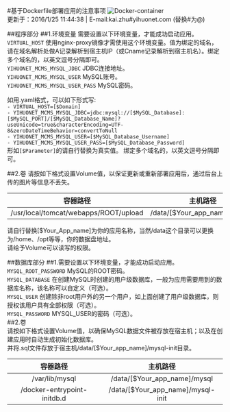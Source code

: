 #基于Dockerfile部署应用的注意事项
![Docker-container](http://a.oss.yihuonet.com/storage/Docker-container.png)      
更新于：2016/1/25 11:44:38    | E-mail:kai.zhu#yihuonet.com (替换#为@)    

##程序部分
##1.环境变量
需要设置以下环境变量，才能成功启动应用。    
`VIRTUAL_HOST`  使用nginx-proxy镜像才需使用这个环境变量。值为绑定的域名，请在域名解析处做A记录解析到宿主机IP（或Cname记录解析到宿主机名）。绑定多个域名的，以英文逗号分隔即可。    
`YIHUONET_MCMS_MYSQL_JDBC`  JDBC连接地址。    
`YIHUONET_MCMS_MYSQL_USER`  MySQL账号。    
`YIHUONET_MCMS_MYSQL_USER_PASS`  MySQL密码。    

如用.yaml格式，可以如下形式写:    
`- VIRTUAL_HOST=[$Domain]`    
`- YIHUONET_MCMS_MYSQL_JDBC=jdbc:mysql://[$MySQL_Database]:[$MySQL_PORT]/[$MySQL_Database_Name]?useUnicode=true&characterEncoding=UTF-8&zeroDateTimeBehavior=convertToNull`    
`- YIHUONET_MCMS_MYSQL_USER=[$MySQL_Database_Username]`    
`- YIHUONET_MCMS_MYSQL_USER_PASS=[$MySQL_Database_Password]`    
形如`[$Parameter]`的请自行替换为真实值。
绑定多个域名的，以英文逗号分隔即可。

##2.卷
请按如下格式设置Volume值，以保证更新或重新部署应用后，通过后台上传的图片等信息不丢失。    

| 容器路径 | 主机路径 |
|:-------:|:-------:|
|/usr/local/tomcat/webapps/ROOT/upload|/data/[$Your_app_name]/upload|
请自行替换[$Your_App_name]为你的应用名称，当然/data这个目录可以更换为/home、/opt等等，你的数据盘地址。    
请给予Volume可以读写的权限。


##数据库部分
##1.需要设置以下环境变量，才能成功启动应用。     
`MYSQL_ROOT_PASSWORD` MySQL的ROOT密码。    
`MYSQL_DATABASE`  在创建MySQL时创建的用户级数据库，一般为应用需要用到的数据库名称，该名称可以自定义（可选）。    
`MYSQL_USER`  创建除非root用户外的另一个用户，如上面创建了用户级数据库，则授权该用户具有全部权限（可选）。    
`MYSQL_PASSWORD`  MYSQL_USER的密码（可选）。    
##2.卷    
请按如下格式设置Volume值，以确保MySQL数据文件被存放在宿主机；以及在创建应用时自动生成初始化数据库。    
并将.sql文件存放于宿主机/data/[$Your_app_name]/mysql-init目录。    

| 容器路径 | 主机路径 |
|:-------:|:-------:|
|/var/lib/mysql|/data/[$Your_app_name]/mysql|
|/docker-entrypoint-initdb.d|/data/[$Your_app_name]/mysql-init|

